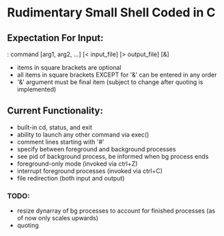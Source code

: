 # Rudimentary Small Shell Coded in C

## Expectation For Input:
: command [arg1, arg2, ...] [< input_file] [> output_file] [&]
- items in square brackets are optional
- all items in square brackets EXCEPT for '&' can be entered in any order
- '&' argument must be final item (subject to change after quoting is implemented)

## Current Functionality:
- built-in cd, status, and exit
- ability to launch any other command via exec()
- comment lines starting with '#'
- specify between foreground and background processes
- see pid of background process, be informed when bg process ends
- foreground-only mode (invoked via ctrl+Z)
- interrupt foreground processes (invoked via ctrl+C)
- file redirection (both input and output)

### TODO:
- resize dynarray of bg processes to account for finished processes (as of now only scales upwards)
- quoting

